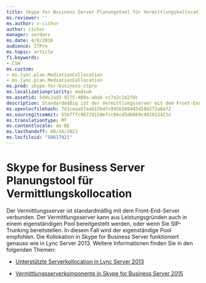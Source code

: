 ```yaml
---
title: Skype for Business Server Planungstool für Vermittlungskollocation
ms.reviewer: ''
ms.author: v-cichur
author: cichur
manager: serdars
ms.date: 4/8/2016
audience: ITPro
ms.topic: article
f1.keywords:
- CSH
ms.custom:
- ms.lync.plan.MediationCollocation
- ms.lync.plan.MediationCollocation
ms.prod: skype-for-business-itpro
ms.localizationpriority: medium
ms.assetid: 5ddc2ad3-9275-408a-a0ab-cc7a2c2d2fdc
description: Standardmäßig ist der Vermittlungsserver mit dem Front-End-Server verbunden. Es kann auch aus Leistungsgründen in einem eigenständigen Pool bereitgestellt werden oder wenn Sie SIP-Trunking bereitstellen. In diesem Fall wird der eigenständige Pool empfohlen. Die Kollokation in Skype for Business Server funktioniert genauso wie in Lync Server 2013.
ms.openlocfilehash: 7d1ceaa5faab15b4fc945b160445d184272a6a72
ms.sourcegitcommit: 556fffc96729150efcc04cd5d6069c402012421e
ms.translationtype: MT
ms.contentlocale: de-DE
ms.lasthandoff: 08/26/2021
ms.locfileid: "58617921"
---
```

# <a name="skype-for-business-server-mediation-collocation-planning-tool"></a>Skype for Business Server Planungstool für Vermittlungskollocation
 
Der Vermittlungsserver ist standardmäßig mit dem Front-End-Server verbunden. Der Vermittlungsserver kann aus Leistungsgründen auch in einem eigenständigen Pool bereitgestellt werden, oder wenn Sie SIP-Trunking bereitstellen. In diesem Fall wird der eigenständige Pool empfohlen. Die Kollokation in Skype for Business Server funktioniert genauso wie in Lync Server 2013. Weitere Informationen finden Sie in den folgenden Themen:
  
- [Unterstützte Serverkollocation in Lync Server 2013](/previous-versions/office/lync-server-2013/lync-server-2013-supported-server-collocation)
    
- [Vermittlungsserverkomponente in Skype for Business Server 2015](../../plan-your-deployment/enterprise-voice-solution/mediation-server.md)
